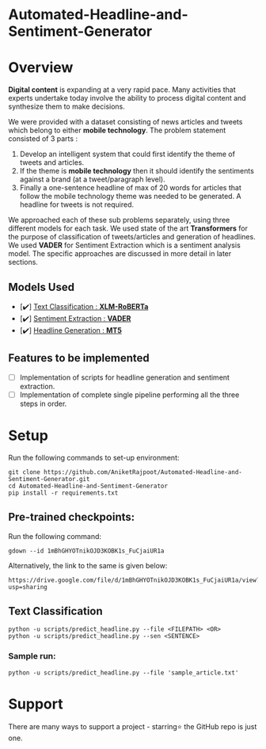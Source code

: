 # Automated-Headline-and-Sentiment-Generator
# Overview
**Digital content** is expanding at a very rapid pace. Many activities that experts undertake today involve the ability to process digital content and synthesize them to make decisions.

We were provided with a dataset consisting of news articles and tweets which belong to either **mobile technology**. The problem statement consisted of 3 parts : 

1. Develop an intelligent system that could first identify the theme of tweets and articles.
2. If the theme is **mobile technology** then it should identify the sentiments against a brand (at a tweet/paragraph level).
3. Finally a one-sentence headline of max of 20 words for articles that follow the mobile technology theme was needed to be generated. A headline for tweets is not required.

We approached each of these sub problems separately, using three different models for each task. We used state of the art **Transformers** for the purpose of
classification of tweets/articles and generation of headlines. We used **VADER** for Sentiment Extraction which is a sentiment analysis model. The specific
approaches are discussed in more detail in later sections.

## Models Used 
- [:heavy_check_mark:] [Text Classification : **XLM-RoBERTa**](Text_classification_code/)
- [:heavy_check_mark:] [Sentiment Extraction : **VADER**](Brand_and_sentiment_identification_code/)
- [:heavy_check_mark:] [Headline Generation : **MT5**](Headline_generation_code/)

## Features to be implemented
- [ ] Implementation of scripts for headline generation and sentiment extraction. 
- [ ] Implementation of complete single pipeline performing all the three steps in order. 

# Setup 

Run the following commands to set-up environment:  
```
git clone https://github.com/AniketRajpoot/Automated-Headline-and-Sentiment-Generator.git  
cd Automated-Headline-and-Sentiment-Generator  
pip install -r requirements.txt  
```
## Pre-trained checkpoints:  

Run the following command:
```
gdown --id 1mBhGHYOTnikOJD3KOBK1s_FuCjaiUR1a
```
Alternatively, the link to the same is given below:
```
https://drive.google.com/file/d/1mBhGHYOTnikOJD3KOBK1s_FuCjaiUR1a/view?usp=sharing
```

## Text Classification

```
python -u scripts/predict_headline.py --file <FILEPATH> <OR>  
python -u scripts/predict_headline.py --sen <SENTENCE>  
```

### Sample run:
```
python -u scripts/predict_headline.py --file 'sample_article.txt' 
```

# Support

There are many ways to support a project - starring⭐️ the GitHub repo is just one.
